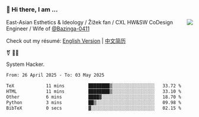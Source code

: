 ### 👋 Hi there, I am ...

<img align="right" src="https://github-readme-stats.vercel.app/api?username=vickiegpt&show_icons=true&icon_color=0366d6&bg_color=ffffff&hide_title=true" />

East-Asian Esthetics & Ideology / Žižek fan / CXL HW&SW CoDesign Engineer / Wife of [@Bazinga-0411](https://bazinga-0411.github.io/)

Check out my résumé: [English Version](http://asplos.dev/) | [中文简历](http://asplos.dev/CN.html)

⚧️ 
🏳️‍⚧️ 

System Hacker.


<!--START_SECTION:waka-->

```txt
From: 26 April 2025 - To: 03 May 2025

TeX            11 mins         ████████▒░░░░░░░░░░░░░░░░   33.72 %
HTML           11 mins         ████████▒░░░░░░░░░░░░░░░░   33.10 %
Other          6 mins          ████▓░░░░░░░░░░░░░░░░░░░░   18.70 %
Python         3 mins          ██▒░░░░░░░░░░░░░░░░░░░░░░   09.98 %
BibTeX         0 secs          ▓░░░░░░░░░░░░░░░░░░░░░░░░   02.15 %
```

<!--END_SECTION:waka-->
